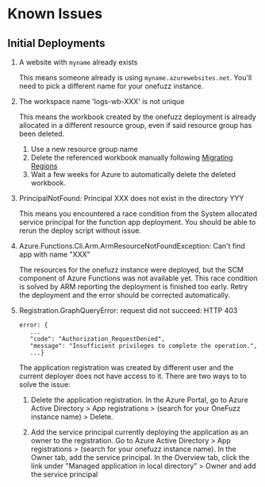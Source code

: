 # Known Issues

## Initial Deployments

1. A website with `myname` already exists

   This means someone already is using `myname.azurewebsites.net`. You'll need
   to pick a different name for your onefuzz instance.

2. The workspace name 'logs-wb-XXX' is not unique

   This means the workbook created by the onefuzz deployment is already
   allocated in a different resource group, even if said resource group has
   been deleted.

   1. Use a new resource group name
   1. Delete the referenced workbook manually following [Migrating Regions](migrating-regions.md)
   1. Wait a few weeks for Azure to automatically delete the deleted workbook.

1. PrincipalNotFound: Principal XXX does not exist in the directory YYY

   This means you encountered a race condition from the System allocated
   service principal for the function app deployment. You should be able
   to rerun the deploy script without issue.

1. Azure.Functions.Cli.Arm.ArmResourceNotFoundException: Can't find app with
   name "XXX"

   The resources for the onefuzz instance were deployed, but the SCM component
   of Azure Functions was not available yet. This race condition is solved by
   ARM reporting the deployment is finished too early. Retry the deployment and
   the error should be corrected automatically.

1. Registration.GraphQueryError: request did not succeed: HTTP 403
   ```
   error: {
      ...
      "code": "Authorization_RequestDenied",
      "message": "Insufficient privileges to complete the operation.",
      ...}
   ```

   The application registration was created by different user and the current deployer does not have access to it.
   There are two ways to to solve the issue:

   1. Delete the application registration.
      In the Azure Portal, go to Azure Active Directory > App registrations > (search for your OneFuzz instance name) > Delete.

   2. Add the service principal currently deploying the application as an owner to the registration.
      Go to Azure Active Directory > App registrations > (search for your onefuzz instance name).
      In the Owner tab, add the service principal.
      In the Overview tab, click the link under "Managed application in local directory" > Owner and add the service principal
